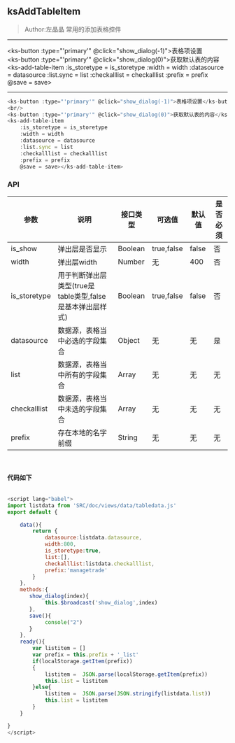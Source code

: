 ## ksAddTableItem

> Author:左晶晶
> 常用的添加表格控件

---

<ks-button :type="'primary'" @click="show_dialog(-1)">表格项设置</ks-button>
<br/>
<ks-button :type="'primary'" @click="show_dialog(0)">获取默认表的内容</ks-button>
<ks-add-table-item
    :is_storetype = is_storetype
    :width = width
    :datasource = datasource
    :list.sync = list
    :checkalllist = checkalllist
    :prefix = prefix 
    @save = save></ks-add-table-item>

----


```js
<ks-button :type="'primary'" @click="show_dialog(-1)">表格项设置</ks-button>
<br/>
<ks-button :type="'primary'" @click="show_dialog(0)">获取默认表的内容</ks-button>
<ks-add-table-item
    :is_storetype = is_storetype
    :width = width
    :datasource = datasource
    :list.sync = list
    :checkalllist = checkalllist
    :prefix = prefix 
    @save = save></ks-add-table-item>
```
### API
| 参数 | 说明 | 接口类型  | 可选值 | 默认值 | 是否必须 |
|------|-------|----------|---------|-------|--------|
| is_show | 弹出层是否显示  | Boolean | true,false | false | 否 |
| width | 弹出层width  | Number | 无 | 400 |否 |
| is_storetype | 用于判断弹出层类型(true是table类型,false是基本弹出层样式)  |  Boolean | true,false | false | 否 |
| datasource | 数据源，表格当中必选的字段集合  | Object | 无 | 无 | 是 |
| list | 数据源，表格当中所有的字段集合  | Array | 无 | 无 | 无 | 是 |
| checkalllist | 数据源，表格当中未选的字段集合  | Array | 无 | 无 | 无 | 是 |
| prefix | 存在本地的名字前缀  | String | 无 | 无 | 无 | 是 |
<br/>

#### 代码如下

```javascript

<script lang="babel">
import listdata from 'SRC/doc/views/data/tabledata.js'
export default {

    data(){
        return {  
            datasource:listdata.datasource,
            width:800,
            is_storetype:true,
            list:[],
            checkalllist:listdata.checkalllist,
            prefix:'managetrade'
        }  
    },
    methods:{
       show_dialog(index){
            this.$broadcast('show_dialog',index)
       },
       save(){
            console("2")
       }
    },
    ready(){
        var listitem = []
        var prefix = this.prefix + '_list'
        if(localStorage.getItem(prefix))
        {
            listitem =  JSON.parse(localStorage.getItem(prefix))
            this.list = listitem
        }else{
            listitem =  JSON.parse(JSON.stringify(listdata.list))
            this.list = listitem
        }
    }

}
</script>
```


<script lang="babel">
import KsButton from 'SRC/ks/components/KsButton/v0.1.0/src/main.vue'
import listdata from 'SRC/doc/views/data/tabledata.js'
export default {
    kscomponents:['KsAddTableItem_v0'],
    data(){
        return {  
            datasource:listdata.datasource,
            is_show:false,
            width:800,
            is_storetype:true,
            list:[],
            checkalllist:listdata.checkalllist,
            prefix:'managetrade'
        }  
    },
    components:{
        KsButton:KsButton
    },
    methods:{
       show_dialog(index){
            this.$broadcast('show_dialog',index)
       },
       save(){
            console("2")
       }
    },
    ready(){
        var listitem = []
        var prefix = this.prefix + '_list'
        if(localStorage.getItem(prefix))
        {
            listitem =  JSON.parse(localStorage.getItem(prefix))
            this.list = listitem
        }else{
            listitem =  JSON.parse(JSON.stringify(listdata.list))
            this.list = listitem
        }
    }

}
</script>




